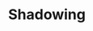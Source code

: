 ---
title : "Shadowing"
layout : categories
permalink : /Code Shadowing/
author profile : true
sidebar_main : true
---